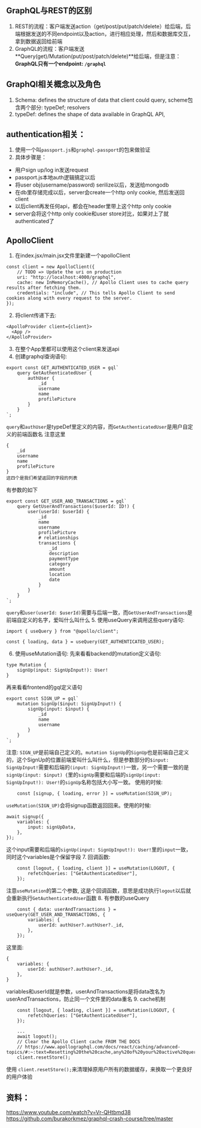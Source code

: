 ## GraphQL与REST的区别
1. REST的流程：客户端发送action（get/post/put/patch/delete）给后端，后端根据发送的不同endpoint以及action，进行相应处理，然后和数据库交互，拿到数据返回给前端
2. GraphQL的流程：客户端发送**Query(get)/Mutation(put/post/patch/delete)**给后端，但是注意：**GraphQL只有一个endpoint: `/graphql`**

## GraphQl相关概念以及角色
1. Schema: defines the structure of data that client could query, scheme包含两个部分: typeDef; resolvers
2. typeDef: defines the shape of data available in GraphQL API, 

## authentication相关：
1. 使用一个叫`passport.js`和`graphql-passport`的包来做验证
1. 具体步骤是：
- 用户sign up/log in发送request
- passport.js本地auth逻辑搞定以后
- 将user obj(username/password) serilize以后，发送给mongodb
- 在db里存储完成以后，server会create一个http only cookie, 然后发送回client
- 以后client再发任何api，都会在header里带上这个http only cookie
- server会将这个http only cookie和user store对比，如果对上了就authenticated了

## ApolloClient
1. 在index.jsx/main.jsx文件里新建一个apolloClient
```
const client = new ApolloClient({
	// TODO => Update the uri on production
	uri: "http://localhost:4000/graphql",
	cache: new InMemoryCache(), // Apollo Client uses to cache query results after fetching them.
	credentials: "include", // This tells Apollo Client to send cookies along with every request to the server.
});
```
2. 将client传递下去:
```
<ApolloProvider client={client}>
  <App />
</ApolloProvider>
```
3. 在整个App里都可以使用这个client来发送api
4. 创建graphql查询语句:
```
export const GET_AUTHENTICATED_USER = gql`
	query GetAuthenticatedUser {
		authUser {
			_id
			username
			name
			profilePicture
		}
	}
`;
```
`query`和`authUser`是typeDef里定义的内容，而`GetAuthenticatedUser`是用户自定义的前端函数名
注意这里
```
{
	_id
	username
	name
	profilePicture
}
这四个是我们希望返回的字段的列表
```
有参数的如下
```
export const GET_USER_AND_TRANSACTIONS = gql`
	query GetUserAndTransactions($userId: ID!) {
		user(userId: $userId) {
			_id
			name
			username
			profilePicture
			# relationships
			transactions {
				_id
				description
				paymentType
				category
				amount
				location
				date
			}
		}
	}
`;
```
`query`和`user(userId: $userId)`需要与后端一致，而`GetUserAndTransactions`是前端自定义的名字，爱叫什么叫什么
5. 使用useQuery来调用这些query语句:
```
import { useQuery } from "@apollo/client";

const { loading, data } = useQuery(GET_AUTHENTICATED_USER);

```
6. 使用useMutation语句:
先来看看backend的mutation定义语句:
```
type Mutation {
	signUp(input: SignUpInput!): User!
}
```
再来看看frontend的gql定义语句
```
export const SIGN_UP = gql`
	mutation SignUp($input: SignUpInput!) {
		signUp(input: $input) {
			_id
			name
			username
		}
	}
`;
```
注意: `SIGN_UP`是前端自己定义的。`mutation SignUp`的`SignUp`也是前端自己定义的，这个SignUp的位置前端爱叫什么叫什么，但是参数部分的`$input: SignUpInput!`需要和后端的`(input: SignUpInput!)`一致，另一个需要一致的是`signUp(input: $input) {`里的`signUp`需要和后端的`signUp(input: SignUpInput!): User!`的`signUp`名称包括大小写一致。
使用的时候:
```
	const [signup, { loading, error }] = useMutation(SIGN_UP);
```
`useMutation(SIGN_UP)`会将signup函数返回回来。使用的时候:
```
await signup({
	variables: {
		input: signUpData,
	},
});
```
这个input需要和后端的`signUp(input: SignUpInput!): User!`里的`input`一致，同时这个variables是个保留字段
7. 回调函数:
```
	const [logout, { loading, client }] = useMutation(LOGOUT, {
		refetchQueries: ["GetAuthenticatedUser"],
	});
```
注意`useMutation`的第二个参数, 这是个回调函数，意思是成功执行`logout`以后就会重新执行`GetAuthenticatedUser`函数
8. 有参数的useQuery
```
	const { data: userAndTransactions } = useQuery(GET_USER_AND_TRANSACTIONS, {
		variables: {
			userId: authUser?.authUser?._id,
		},
	});
```
这里面:
```
{
	variables: {
		userId: authUser?.authUser?._id,
	},
}
```
variables和userId就是参数，userAndTransactions是将data改名为userAndTransactions，防止同一个文件里的data重名
9. cache机制
```
	const [logout, { loading, client }] = useMutation(LOGOUT, {
		refetchQueries: ["GetAuthenticatedUser"],
	});

	...
	await logout();
	// Clear the Apollo Client cache FROM THE DOCS
	// https://www.apollographql.com/docs/react/caching/advanced-topics/#:~:text=Resetting%20the%20cache,any%20of%20your%20active%20queries
	client.resetStore();
```
使用	`client.resetStore();`来清理掉原用户所有的数据缓存，来换取一个更良好的用户体验
## 资料：
https://www.youtube.com/watch?v=Vr-QHtbmd38
https://github.com/burakorkmez/graphql-crash-course/tree/master